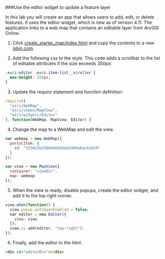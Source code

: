 ###Use the editor widget to update a feature layer

In this lab you will create an app that allows users to add, edit, or delete features.  It uses the editor widget, which is new as of version 4.11.  The application links to a web map that contains an editable layer from ArcGIS Online.

1.	Click [create_starter_map/index.html](../create_starter_map/index.html) and copy the contents to a new [jsbin.com](http://jsbin.com).

2.	Add the following css to the style.  This code adds a scrollbar to the list of editable attributes if the size exceeds 350px:

```css
.esri-editor .esri-item-list__scroller {
  max-height: 350px;
}
```

3.	Update the require statement and function definition:

```javascript
require([
  "esri/WebMap",
  "esri/views/MapView",
  "esri/widgets/Editor"
], function(WebMap, MapView, Editor) {
```

4.	Change the map to a WebMap and edit the view.

```javascript
var webmap = new WebMap({
  portalItem: {
    id: "325015b250b04602be82499a8ac62a59"
  }
});

var view = new MapView({
  container: "viewDiv",
  map: webmap
});
```

5.	When the view is ready, disable popups, create the editor widget, and add it to the top right corner.

```javascript
view.when(function() {
  view.popup.autoOpenEnabled = false; 
  var editor = new Editor({
    view: view
  });
  view.ui.add(editor, "top-right");
});
```

6.	Finally, add the editor to the html.

```html
<div id="editorDiv"></div>
```
